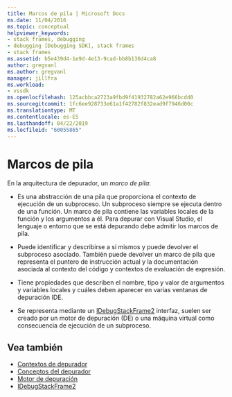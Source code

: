 ```yaml
---
title: Marcos de pila | Microsoft Docs
ms.date: 11/04/2016
ms.topic: conceptual
helpviewer_keywords:
- stack frames, debugging
- debugging [Debugging SDK], stack frames
- stack frames
ms.assetid: b5e439d4-1e9d-4e13-9cad-bb8b136d4ca8
author: gregvanl
ms.author: gregvanl
manager: jillfra
ms.workload:
- vssdk
ms.openlocfilehash: 125acbbca2723a9fbd9f41932782a62e966bcdd0
ms.sourcegitcommit: 1fc6ee928733e61a1f42782f832ead9f7946d00c
ms.translationtype: MT
ms.contentlocale: es-ES
ms.lasthandoff: 04/22/2019
ms.locfileid: "60055865"
---
```

# <a name="stack-frames"></a>Marcos de pila
En la arquitectura de depurador, un *marco de pila*:

- Es una abstracción de una pila que proporciona el contexto de ejecución de un subproceso. Un subproceso siempre se ejecuta dentro de una función. Un marco de pila contiene las variables locales de la función y los argumentos a él. Para depurar con Visual Studio, el lenguaje o entorno que se está depurando debe admitir los marcos de pila.

- Puede identificar y describirse a sí mismos y puede devolver el subproceso asociado. También puede devolver un marco de pila que representa el puntero de instrucción actual y la documentación asociada al contexto del código y contextos de evaluación de expresión.

- Tiene propiedades que describen el nombre, tipo y valor de argumentos y variables locales y cuáles deben aparecer en varias ventanas de depuración IDE.

- Se representa mediante un [IDebugStackFrame2](../../extensibility/debugger/reference/idebugstackframe2.md) interfaz, suelen ser creado por un motor de depuración (DE) o una máquina virtual como consecuencia de ejecución de un subproceso.

## <a name="see-also"></a>Vea también
- [Contextos de depurador](../../extensibility/debugger/debugger-contexts.md)
- [Conceptos del depurador](../../extensibility/debugger/debugger-concepts.md)
- [Motor de depuración](../../extensibility/debugger/debug-engine.md)
- [IDebugStackFrame2](../../extensibility/debugger/reference/idebugstackframe2.md)
